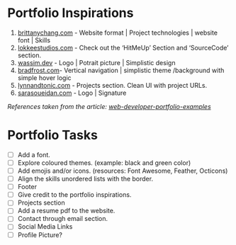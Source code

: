 # Portfolio Inspirations
1. [brittanychang.com](https://v3.brittanychiang.com/) - Website format | Project technologies | website font | Skills 
2. [lokkeestudios.com](https://www.lokkeestudios.com/) - Check out the ‘HitMeUp’ Section and ‘SourceCode’ section. 
3. [wassim.dev](https://wassim.dev/) - Logo | Potrait picture | Simplistic design
4. [bradfrost.com](https://bradfrost.com/)- Vertical navigation | simplistic theme /background with simple hover logic
5. [lynnandtonic.com](https://lynnandtonic.com/) - Projects section. Clean UI with project URLs. 
6. [sarasoueidan.com](https://www.sarasoueidan.com/) - Logo | Signature

*References taken from the article: [web-developer-portfolio-examples](https://alvarotrigo.com/blog/web-developer-portfolio-examples/)*

# Portfolio Tasks
- [ ] Add a font. 
- [ ] Explore coloured themes. (example: black and green color)
- [ ] Add emojis and/or icons. (resources: Font Awesome, Feather, Octicons)
- [ ] Align the skills unordered lists with the border. 
- [ ] Footer
- [ ] Give credit to the portfolio inspirations. 
- [ ] Projects section
- [ ] Add a resume pdf to the website. 
- [ ] Contact through email section. 
- [ ] Social Media Links
- [ ] Profile Picture?
